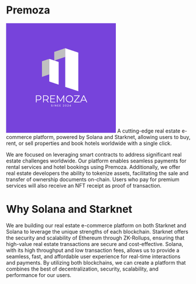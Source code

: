# Premoza

<img src="1.png" width="300px" length="300px">
A cutting-edge real estate e-commerce platform, powered by Solana and Starknet, allowing users to buy, rent, or sell properties and book hotels worldwide with a single click.
<p>
We are focused on leveraging smart contracts to address significant real estate challenges worldwide. Our platform enables seamless payments for rental services and hotel bookings using Premoza. Additionally, we offer real estate developers the ability to tokenize assets, facilitating the sale and transfer of ownership documents on-chain. Users who pay for premium services will also receive an NFT receipt as proof of transaction.</p>



# Why Solana and Starknet

We are building our real estate e-commerce platform on both Starknet and Solana to leverage the unique strengths of each blockchain. Starknet offers the security and scalability of Ethereum through ZK-Rollups, ensuring that high-value real estate transactions are secure and cost-effective. Solana, with its high throughput and low transaction fees, allows us to provide a seamless, fast, and affordable user experience for real-time interactions and payments. By utilizing both blockchains, we can create a platform that combines the best of decentralization, security, scalability, and performance for our users.


